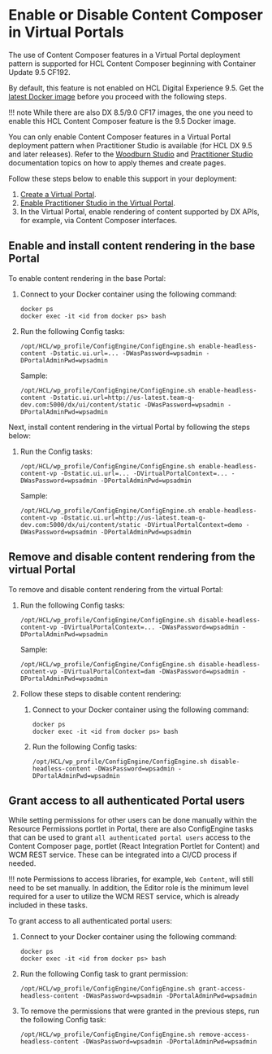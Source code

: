 # Enable or Disable Content Composer in Virtual Portals

The use of Content Composer features in a Virtual Portal deployment pattern is supported for HCL Content Composer beginning with Container Update 9.5 CF192.

By default, this feature is not enabled on HCL Digital Experience 9.5. Get the [latest Docker image](../../../deployment/install/container/image_list.md) before you proceed with the following steps.

!!! note
     While there are also DX 8.5/9.0 CF17 images, the one you need to enable this HCL Content Composer feature is the 9.5 Docker image.

You can only enable Content Composer features in a Virtual Portal deployment pattern when Practitioner Studio is available (for HCL DX 9.5 and later releases). Refer to the [Woodburn Studio](../../../build_sites/woodburn_studio/index.md) and [Practitioner Studio](../../../build_sites/practitioner_studio/index.md) documentation topics on how to apply themes and create pages.

Follow these steps below to enable this support in your deployment:

1.  [Create a Virtual Portal](../../../build_sites/virtual_portal/adm_vp_task/vp_adm_task/create_vp/index.md).
2.  [Enable Practitioner Studio in the Virtual Portal](../../../build_sites/practitioner_studio/working_with_ps/enable_prac_studio.md).
3.  In the Virtual Portal, enable rendering of content supported by DX APIs, for example, via Content Composer interfaces.

## Enable and install content rendering in the base Portal

To enable content rendering in the base Portal:

1.  Connect to your Docker container using the following command:

    ```
    docker ps
    docker exec -it <id from docker ps> bash
    ```

2.  Run the following Config tasks:

    ```
    /opt/HCL/wp_profile/ConfigEngine/ConfigEngine.sh enable-headless-content -Dstatic.ui.url=... -DWasPassword=wpsadmin -DPortalAdminPwd=wpsadmin
    ```

    Sample:

    ```
    /opt/HCL/wp_profile/ConfigEngine/ConfigEngine.sh enable-headless-content -Dstatic.ui.url=http://us-latest.team-q-dev.com:5000/dx/ui/content/static -DWasPassword=wpsadmin -DPortalAdminPwd=wpsadmin
    ```


Next, install content rendering in the virtual Portal by following the steps below:

1.  Run the Config tasks:

    ```
    /opt/HCL/wp_profile/ConfigEngine/ConfigEngine.sh enable-headless-content-vp -Dstatic.ui.url=... -DVirtualPortalContext=... -DWasPassword=wpsadmin -DPortalAdminPwd=wpsadmin
    ```

    Sample:

    ```
    /opt/HCL/wp_profile/ConfigEngine/ConfigEngine.sh enable-headless-content-vp -Dstatic.ui.url=http://us-latest.team-q-dev.com:5000/dx/ui/content/static -DVirtualPortalContext=demo -DWasPassword=wpsadmin -DPortalAdminPwd=wpsadmin
    ```


## Remove and disable content rendering from the virtual Portal

To remove and disable content rendering from the virtual Portal:

1.  Run the following Config tasks:

    ```
    /opt/HCL/wp_profile/ConfigEngine/ConfigEngine.sh disable-headless-content-vp -DVirtualPortalContext=... -DWasPassword=wpsadmin -DPortalAdminPwd=wpsadmin
    ```

    Sample:

    ```
    /opt/HCL/wp_profile/ConfigEngine/ConfigEngine.sh disable-headless-content-vp -DVirtualPortalContext=dam -DWasPassword=wpsadmin -DPortalAdminPwd=wpsadmin
    ```

2.  Follow these steps to disable content rendering:

    1.  Connect to your Docker container using the following command:

        ```
        docker ps
        docker exec -it <id from docker ps> bash
        ```

    2.  Run the following Config tasks:

        ```
        /opt/HCL/wp_profile/ConfigEngine/ConfigEngine.sh disable-headless-content -DWasPassword=wpsadmin -DPortalAdminPwd=wpsadmin
        ```


## Grant access to all authenticated Portal users

While setting permissions for other users can be done manually within the Resource Permissions portlet in Portal, there are also ConfigEngine tasks that can be used to grant `all authenticated portal users` access to the Content Composer page, portlet (React Integration Portlet for Content) and WCM REST service. These can be integrated into a CI/CD process if needed.

!!! note
     Permissions to access libraries, for example, `Web Content`, will still need to be set manually. In addition, the Editor role is the minimum level required for a user to utilize the WCM REST service, which is already included in these tasks.

To grant access to all authenticated portal users:

1.  Connect to your Docker container using the following command:

    ```
    docker ps
    docker exec -it <id from docker ps> bash
    ```

2.  Run the following Config task to grant permission:

    ```
    /opt/HCL/wp_profile/ConfigEngine/ConfigEngine.sh grant-access-headless-content -DWasPassword=wpsadmin -DPortalAdminPwd=wpsadmin
    ```

3.  To remove the permissions that were granted in the previous steps, run the following Config task:

    ```
    /opt/HCL/wp_profile/ConfigEngine/ConfigEngine.sh remove-access-headless-content -DWasPassword=wpsadmin -DPortalAdminPwd=wpsadmin
    ```



